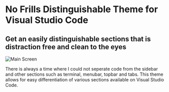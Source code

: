# No Frills Distinguishable Theme for Visual Studio Code

## Get an easily distinguishable sections that is distraction free and clean to the eyes

![Main Screen](https://images2.imgbox.com/bc/f4/O9vqFjeK_o.jpg)

There is always a time where I could not seperate code from the sidebar and other sections such as terminal, menubar, topbar and tabs. This theme allows for easy differentiation of various sections available on Visual Studio Code.
